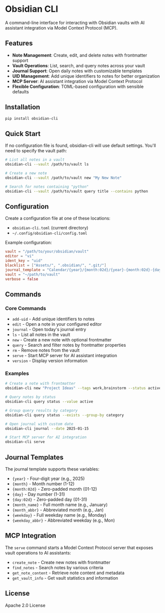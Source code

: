 # Obsidian CLI

A command-line interface for interacting with Obsidian vaults with AI assistant integration via Model Context Protocol (MCP).

## Features

- **Note Management**: Create, edit, and delete notes with frontmatter support
- **Vault Operations**: List, search, and query notes across your vault
- **Journal Support**: Open daily notes with customizable templates
- **UID Management**: Add unique identifiers to notes for better organization
- **MCP Server**: AI assistant integration via Model Context Protocol
- **Flexible Configuration**: TOML-based configuration with sensible defaults

## Installation

```bash
pip install obsidian-cli
```

## Quick Start

If no configuration file is found, obsidian-cli will use default settings. You'll need to specify the vault path:

```bash
# List all notes in a vault
obsidian-cli --vault /path/to/vault ls

# Create a new note
obsidian-cli --vault /path/to/vault new "My New Note"

# Search for notes containing "python"
obsidian-cli --vault /path/to/vault query title --contains python
```

## Configuration

Create a configuration file at one of these locations:

- `obsidian-cli.toml` (current directory)
- `~/.config/obsidian-cli/config.toml`

Example configuration:

```toml
vault = "/path/to/your/obsidian/vault"
editor = "vi"
ident_key = "uid"
blacklist = ["Assets/", ".obsidian/", ".git/"]
journal_template = "Calendar/{year}/{month:02d}/{year}-{month:02d}-{day:02d}"
vault = "~/path/to/vault"
verbose = false
```

## Commands

### Core Commands

- `add-uid` - Add unique identifiers to notes
- `edit` - Open a note in your configured editor
- `journal` - Open today's journal entry
- `ls` - List all notes in the vault
- `new` - Create a new note with optional frontmatter
- `query` - Search and filter notes by frontmatter properties
- `rm` - Remove notes from the vault
- `serve` - Start MCP server for AI assistant integration
- `version` - Display version information

### Examples

```bash
# Create a note with frontmatter
obsidian-cli new "Project Ideas" --tags work,brainstorm --status active

# Query notes by status
obsidian-cli query status --value active

# Group query results by category
obsidian-cli query status --exists --group-by category

# Open journal with custom date
obsidian-cli journal --date 2025-01-15

# Start MCP server for AI integration
obsidian-cli serve
```

## Journal Templates

The journal template supports these variables:

- `{year}` - Four-digit year (e.g., 2025)
- `{month}` - Month number (1-12)
- `{month:02d}` - Zero-padded month (01-12)
- `{day}` - Day number (1-31)
- `{day:02d}` - Zero-padded day (01-31)
- `{month_name}` - Full month name (e.g., January)
- `{month_abbr}` - Abbreviated month (e.g., Jan)
- `{weekday}` - Full weekday name (e.g., Monday)
- `{weekday_abbr}` - Abbreviated weekday (e.g., Mon)

## MCP Integration

The `serve` command starts a Model Context Protocol server that exposes vault operations to AI assistants:

- `create_note` - Create new notes with frontmatter
- `find_notes` - Search notes by various criteria
- `get_note_content` - Retrieve note content and metadata
- `get_vault_info` - Get vault statistics and information

## License

Apache 2.0 License
